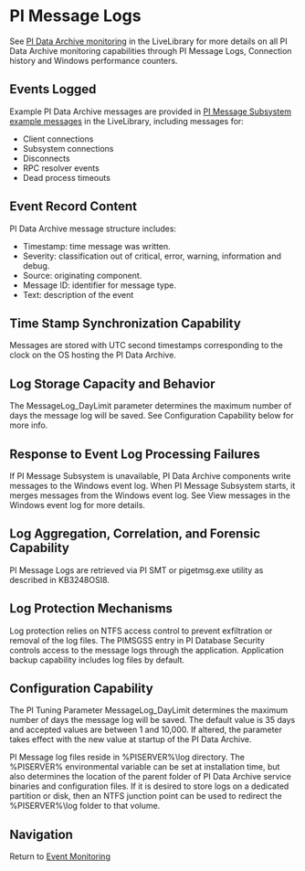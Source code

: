 # PI Message Logs

See [PI Data Archive monitoring](https://livelibrary.osisoft.com/LiveLibrary/content/en/server-v10/GUID-291E3F6E-A950-4333-862A-21869C9F51B8) in the LiveLibrary for more details on all PI Data Archive monitoring capabilities through PI Message Logs, Connection history and Windows performance counters.

## Events Logged
Example PI Data Archive messages are provided in [PI Message Subsystem example messages](https://livelibrary.osisoft.com/LiveLibrary/content/en/server-v10/GUID-B9BE9843-3EA0-473E-828B-5B22C095CB92) in the LiveLibrary, including messages for:  
- Client connections
- Subsystem connections
- Disconnects
- RPC resolver events
- Dead process timeouts

## Event Record Content
PI Data Archive message structure includes:
- Timestamp: time message was written.
- Severity: classification out of critical, error, warning, information and debug.
- Source: originating component. 
- Message ID: identifier for message type.
- Text: description of the event

## Time Stamp Synchronization Capability
Messages are stored with UTC second timestamps corresponding to the clock on the OS hosting the PI Data Archive. 

## Log Storage Capacity and Behavior
The MessageLog_DayLimit parameter determines the maximum number of days the message log will be saved. See Configuration Capability below for more info. 

## Response to Event Log Processing Failures
If PI Message Subsystem is unavailable, PI Data Archive components write messages to the Windows event log.  When PI Message Subsystem starts, it merges messages from the Windows event log.  See View messages in the Windows event log for more details.

## Log Aggregation, Correlation, and Forensic Capability
PI Message Logs are retrieved via PI SMT or pigetmsg.exe utility as described in KB3248OSI8.

## Log Protection Mechanisms
Log protection relies on NTFS access control to prevent exfiltration or removal of the log files. The PIMSGSS entry in PI Database Security controls access to the message logs through the application. Application backup capability includes log files by default.

## Configuration Capability
The PI Tuning Parameter MessageLog_DayLimit determines the maximum number of days the message log will be saved.  The default value is 35 days and accepted values are between 1 and 10,000.  If altered, the parameter takes effect with the new value at startup of the PI Data Archive.

PI Message log files reside in %PISERVER%\log directory.  The %PISERVER% environmental variable can be set at installation time, but also determines the location of the parent folder of PI Data Archive service binaries and configuration files.  If it is desired to store logs on a dedicated partition or disk, then an NTFS junction point can be used to redirect the %PISERVER%\log folder to that volume.

## Navigation
Return to [Event Monitoring](../Event%20Monitoring.md)